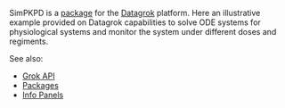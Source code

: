 SimPKPD is a [package](https://datagrok.ai/help/develop/develop#packages) for the [Datagrok](https://datagrok.ai) platform.
Here an illustrative example provided on Datagrok capabilities to solve ODE systems for physiological systems and monitor the system under different doses and regiments.

See also: 
  * [Grok API](https://datagrok.ai/help/develop/js-api)
  * [Packages](https://datagrok.ai/help/develop/develop#packages)
  * [Info Panels](https://datagrok.ai/help/discover/info-panels)

